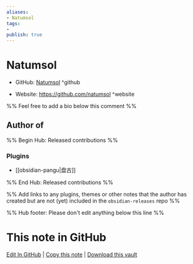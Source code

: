 ```yaml
---
aliases:
- Natumsol
tags:
- 
publish: true
---
```


# Natumsol

- GitHub: [Natumsol](https://github.com/Natumsol/) ^github
<!-- - Discord: `@` ^discord-->
- Website: <https://github.com/natumsol> ^website
<!-- - [[Publish sites|Publish site]]: ^publish-->

%% Feel free to add a bio below this comment %%


## Author of

%% Begin Hub: Released contributions %%
### Plugins
- [[obsidian-pangu|盘古]]

%% End Hub: Released contributions %%

%% Add links to any plugins, themes or other notes that the author has created but are not (yet) included in the `obsidian-releases` repo %%

<!--
### Unlisted plugins
-->

<!--
### Others
-->

<!--
## Sponsor this author

- [[GitHub sponsors]]: [Sponsor @Natumsol on GitHub Sponsors](https://github.com/sponsors/Natumsol) ^github-sponsor
- [[Buy me a coffee]]: ^buy-me-a-coffee
- [[PayPal]]: ^paypal
- [[Patreon]]: ^patreon

-->

<!--
## Follow this author
-->

<!-- - [[YouTube Channels|On YouTube]]: <https://> ^youtube-->
<!-- - Twitter: <https://> ^twitter-->
<!-- - ... -->

%% Hub footer: Please don't edit anything below this line %%

# This note in GitHub

<span class="git-footer">[Edit In GitHub](https://github.dev/obsidian-community/obsidian-hub/blob/main/01%20-%20Community/People/Natumsol.md "git-hub-edit-note") | [Copy this note](https://raw.githubusercontent.com/obsidian-community/obsidian-hub/main/01%20-%20Community/People/Natumsol.md "git-hub-copy-note") | [Download this vault](https://github.com/obsidian-community/obsidian-hub/archive/refs/heads/main.zip "git-hub-download-vault") </span>
